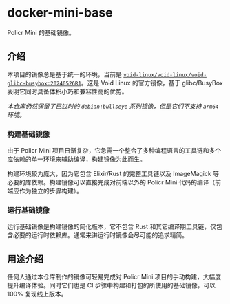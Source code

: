 # docker-mini-base

Policr Mini 的基础镜像。

## 介绍

本项目的镜像总是基于统一的环境，当前是 [`void-linux/void-linux/void-glibc-busybox:20240526R1`](https://github.com/void-linux/void-containers/pkgs/container/void-glibc-busybox)。这是 Void Linux 的官方镜像，基于 glibc/BusyBox 表明它同时具备体积小巧和兼容性高的优势。

_本仓库仍然保留了已过时的 `debian:bullseye` 系列镜像，但是它们不支持 `arm64` 环境。_

### 构建基础镜像

由于 Policr Mini 项目日渐复杂，它急需一个整合了多种编程语言的工具链和多个库依赖的单一环境来辅助编译，构建镜像为此而生。

构建环境较为庞大，因为它包含 Elixir/Rust 的完整工具链以及 ImageMagick 等必要的库依赖。构建镜像可以直接完成对前端以外的 Policr Mini 代码的编译（前端应作为独立的步骤构建）。

### 运行基础镜像

运行基础镜像是构建镜像的简化版本，它不包含 Rust 和其它编译期工具链，仅包含必要的运行时依赖库。通常来讲运行时镜像会尽可能的追求精简。

## 用途介绍

任何人通过本仓库制作的镜像可轻易完成对 Policr Mini 项目的手动构建，大幅度提升编译体验。同时它们也是 CI 步骤中构建和打包的所使用的基础镜像，可以 100% 复现线上版本。
